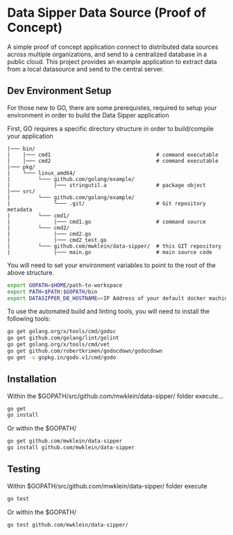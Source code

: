 # Data Sipper Data Source (Proof of Concept)
A simple proof of concept application connect to distributed data sources across multiple organizations, and send to a centralized database in a public cloud. This project provides an example application to extract data from a local datasource and send to the central server.

## Dev Environment Setup
For those new to GO, there are some prerequistes, required to setup your environment in order to build the Data Sipper application

First, GO requires a specific directory structure in order to build/compile your application

    |─── bin/
    |    |─── cmd1                                  # command executable
    |    |─── cmd2                                  # command executable
    |─── pkg/
    |    └─── linux_amd64/
    |         └─── github.com/golang/example/
    |              |─── stringutil.a                # package object
    |─── src/
    |         └─── github.com/golang/example/
    |              └─── .git/                       # Git repository metadata
    |         └─── cmd1/
    |              |─── cmd1.go                     # command source
    |         └─── cmd2/
    |              |─── cmd2.go
    |              |─── cmd2_test.go
    |         └─── github.com/mwklein/data-sipper/  # this GIT repository
    |              |─── main.go                     # main source code


You will need to set your environment variables to point to the root of the above structure.
```bash
export GOPATH=$HOME/path-to-workspace
export PATH=$PATH:$GOPATH/bin
export DATASIPPER_DB_HOSTNAME=<IP Address of your default docker machine>
```

To use the automated build and linting tools, you will need to install the following tools:
```bash
go get golang.org/x/tools/cmd/godoc
go get github.com/golang/lint/golint
go get golang.org/x/tools/cmd/vet
go get github.com/robertkrimen/godocdown/godocdown
go get -u gopkg.in/godo.v1/cmd/godo
```

## Installation
Within the $GOPATH/src/github.com/mwklein/data-sipper/ folder execute...
```bash
go get
go install
```

Or within the $GOPATH/
```bash
go get github.com/mwklein/data-sipper
go install github.com/mwklein/data-sipper
```

## Testing
Within $GOPATH/src/github.com/mwklein/data-sipper/ folder execute
```bash
go test
```

Or within the $GOPATH/
```bash
go test github.com/mwklein/data-sipper/
```